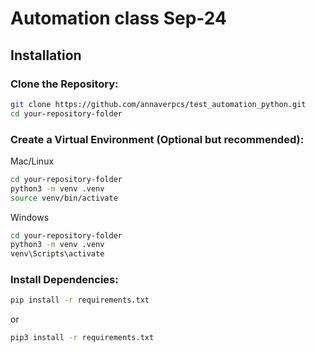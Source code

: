 # Automation class Sep-24

## Installation

### Clone the Repository:
```bash
git clone https://github.com/annaverpcs/test_automation_python.git
cd your-repository-folder
```

### Create a Virtual Environment (Optional but recommended):
Mac/Linux
``` bash
cd your-repository-folder
python3 -m venv .venv
source venv/bin/activate
```

Windows
``` bash
cd your-repository-folder
python3 -m venv .venv
venv\Scripts\activate
```

### Install Dependencies:
``` bash
pip install -r requirements.txt
```



or

``` bash
pip3 install -r requirements.txt
```
